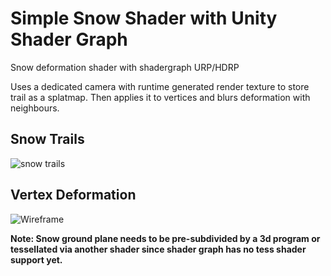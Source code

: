 # Simple Snow Shader with Unity Shader Graph
Snow deformation shader with shadergraph URP/HDRP

Uses a dedicated camera with runtime generated render texture to store trail as a splatmap.
Then applies it to vertices and blurs deformation with neighbours.

## Snow Trails
![snow trails](https://i.imgur.com/PWGoCB1.png)
## Vertex Deformation
![Wireframe](https://i.imgur.com/2yJEWS5.png)

**Note: Snow ground plane needs to be pre-subdivided by a 3d program or tessellated via another shader since shader graph has no tess shader support yet.**
